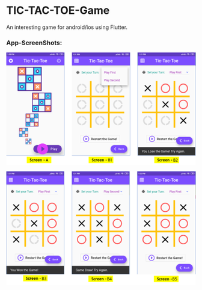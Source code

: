 # TIC-TAC-TOE-Game
An interesting game for android/ios using Flutter.

### App-ScreenShots:

![app-ScreenShot-1](https://raw.githubusercontent.com/saurav0001kumar/TIC-TAC-TOE-Game/master/App-ScreenShots/screenshot-1.png)    
  
![app-Screenshot-2](https://raw.githubusercontent.com/saurav0001kumar/TIC-TAC-TOE-Game/master/App-ScreenShots/screenshot-2.png)    

